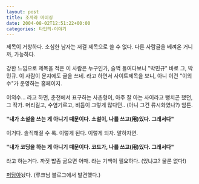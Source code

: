 ```yaml
---
layout: post
title: 조까라 마이싱
date: 2004-08-02T12:51:22+00:00
categories: 타인의-이야기
---
```

제목이 거창하다. 소심한 남자는 저걸 제목으로 쓸 수 없다. 다른 사람글을 베껴온 거니까, 가능하다.<br /><br />강한 느낌으로 제목을 적은 이 사람은 누구인가, 슬쩍 들여다보니 "박민규" 바로 그, 박민규. 이 사람이 문지에도 글을 쓰네. 라고 하면서 사이트제목을 보니, 아니 이건 "이외수"가 운영하는 홈페이지.<br /><br />이외수... 라고 하면, 춘천에서 표구하는 사촌형이, 아주 잘 아는 사이라고 뻥치곤 했던, 그 작가. 머리길고, 수염기르고, 비듬이 그렇게 많다던.. (아니 그건 류시화였나?) 암튼. <br /><br /><strong>"내가 소설을 쓰는 게 아니기 때문이다. 소설이, 나를 쓰고(用)있다. 그래서다"</strong><br /><br />이거다. 솔직해질 수 록. 이렇게 된다. 이렇게 되자. 말하자면.<br /><br /><strong>"내가 코딩을 하는 게 아니기 때문이다. 코드가, 나를 쓰고(用)있다. 그래서다"</strong><br /><br />라고 하는거다. 까짓 밥좀 굶으면 어때. 라는 기백이 필요하다. (있냐고? 물론 없다!)<br /><br /><a href=http://jinto.pe.kr/wiki/퍼온글/조까라_마이싱>퍼담아</a>놨다. (루크님 블로그에서 발견했다.)
